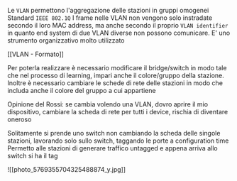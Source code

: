 Le `VLAN` permettono l'aggregazione delle stazioni in gruppi omogenei 
Standard `IEEE 802.1Q`
I frame nelle VLAN non vengono solo instradate secondo il loro MAC address, ma anche secondo il proprio `VLAN identifier` in quanto end system di due VLAN diverse non possono comunicare.
E' uno strumento organizzativo molto utilizzato

[[VLAN - Formato]]

Per poterla realizzare è necessario modificare il bridge/switch in modo tale che nel processo di learning, impari anche il colore/gruppo della stazione. 
Inoltre è necessario cambiare le schede di rete delle stazioni in modo che includa anche il colore del gruppo a cui appartiene

Opinione del Rossi: se cambia volendo una VLAN, dovro aprire il mio dispositivo, cambiare la scheda di rete per tutti i device, rischia di diventare oneroso

Solitamente si prende uno switch non cambiando la scheda delle singole stazioni, lavorando solo sullo switch, taggando le porte a configuration time 
Permetto alle stazioni di generare traffico untagged e appena arriva allo switch si ha il tag

![[photo_5769355704325488874_y.jpg]]